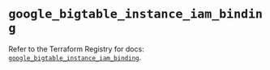 # `google_bigtable_instance_iam_binding`

Refer to the Terraform Registry for docs: [`google_bigtable_instance_iam_binding`](https://registry.terraform.io/providers/hashicorp/google/6.3.0/docs/resources/bigtable_instance_iam_binding).
